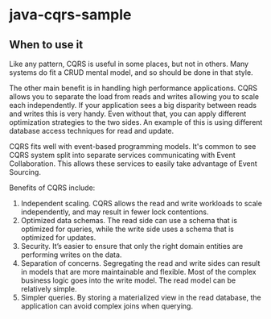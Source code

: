 # java-cqrs-sample

## When to use it

Like any pattern, CQRS is useful in some places, but not in others. Many systems do fit a CRUD mental model, and so should be done in that style.

The other main benefit is in handling high performance applications. CQRS allows you to separate the load from reads and writes allowing you to scale each independently. If your application sees a big disparity between reads and writes this is very handy. Even without that, you can apply different optimization strategies to the two sides. An example of this is using different database access techniques for read and update.

CQRS fits well with event-based programming models. It's common to see CQRS system split into separate services communicating with Event Collaboration. This allows these services to easily take advantage of Event Sourcing.

Benefits of CQRS include:

1. Independent scaling. CQRS allows the read and write workloads to scale independently, and may result in fewer lock contentions.
2. Optimized data schemas. The read side can use a schema that is optimized for queries, while the write side uses a schema that is optimized for updates.
3. Security. It’s easier to ensure that only the right domain entities are performing writes on the data.
4. Separation of concerns. Segregating the read and write sides can result in models that are more maintainable and flexible. Most of the complex business logic goes into the write model. The read model can be relatively simple.
5. Simpler queries. By storing a materialized view in the read database, the application can avoid complex joins when querying.
